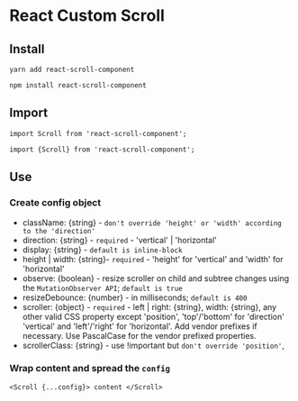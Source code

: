 # React Custom Scroll

## Install
```
yarn add react-scroll-component
```
```
npm install react-scroll-component
```

## Import
```
import Scroll from 'react-scroll-component';
```
```
import {Scroll} from 'react-scroll-component';
```

## Use

### Create config object
*   className: {string} - `don't override 'height' or 'width' according to the 'direction'`
*   direction: {string} - `required` - 'vertical' | 'horizontal'
*   display: {string} - `default is inline-block`
*   height | width: {string}- `required` - 'height' for 'vertical' and 'width' for 'horizontal'
*   observe: {boolean} - resize scroller on child and subtree changes using the `MutationObserver API`; `default is true`
*   resizeDebounce: {number} - in milliseconds; `default is 400`
*   scroller: {object} - `required` - left | right: {string}, width: {string}, any other valid CSS property
    except 'position', 'top'/'bottom' for 'direction' 'vertical' and 'left'/'right' for 'horizontal'.
    Add vendor prefixes if necessary. Use PascalCase for the vendor prefixed properties.
*   scrollerClass: {string} - use !important but `don't override 'position'`,

### Wrap content and spread the `config`
```
<Scroll {...config}> content </Scroll>
```
